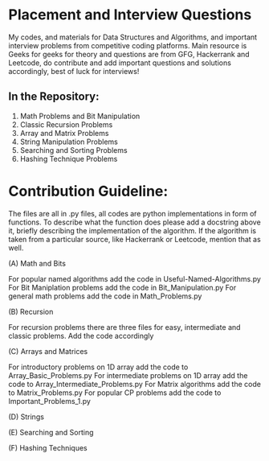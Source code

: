 # Placement and Interview Questions

My codes, and materials for Data Structures and Algorithms, and important interview problems from competitive coding platforms. Main resource is Geeks for geeks for theory and questions are from GFG, Hackerrank and Leetcode, do contribute and add important questions and solutions accordingly, best of luck for interviews!

## In the Repository:

1. Math Problems and Bit Manipulation
2. Classic Recursion Problems
3. Array and Matrix Problems
4. String Manipulation Problems
5. Searching and Sorting Problems
6. Hashing Technique Problems

# Contribution Guideline:

The files are all in .py files, all codes are python implementations in form of functions. To describe what the function does please add a docstring above it,
briefly describing the implementation of the algorithm. If the algorithm is taken from a particular source, like Hackerrank or Leetcode, mention that as well.

(A) Math and Bits

For popular named algorithms add the code in Useful-Named-Algorithms.py
For Bit Maniplation problems add the code in Bit_Manipulation.py
For general math problems add the code in Math_Problems.py

(B) Recursion

For recursion problems there are three files for easy, intermediate and classic problems. Add the code accordingly

(C) Arrays and Matrices

For introductory problems on 1D array add the code to Array_Basic_Problems.py
For intermediate problems on 1D array add the code to Array_Intermediate_Problems.py
For Matrix algorithms add the code to Matrix_Problems.py
For popular CP problems add the code to Important_Problems_1.py 

(D) Strings

(E) Searching and Sorting

(F) Hashing Techniques


